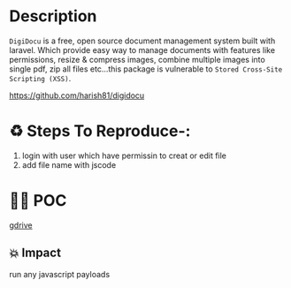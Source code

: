 # Description

`DigiDocu` is a free, open source document management system built with laravel. Which provide easy way to manage documents with features like permissions, resize & compress images, combine multiple images into single pdf, zip all files etc...this package is vulnerable to `Stored Cross-Site Scripting (XSS)`.

https://github.com/harish81/digidocu
# :recycle:  Steps To Reproduce-:  
 1. login with user which have permissin to creat or edit file
 2. add file name with jscode 
# :male_detective: POC
  [gdrive](https://drive.google.com/file/d/1bJO5B37IZBUgTWFRV2YctNtZx9nullnn/view?usp=sharing)
## 💥 Impact
run any javascript payloads
